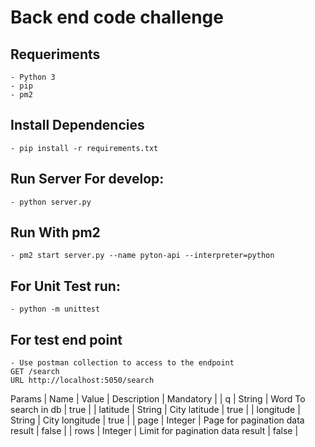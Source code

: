 # Back end code challenge

## Requeriments
    - Python 3
    - pip
    - pm2

## Install Dependencies
    - pip install -r requirements.txt

## Run Server For develop:
    - python server.py

## Run With pm2
    - pm2 start server.py --name pyton-api --interpreter=python 
## For Unit Test run:
    - python -m unittest

## For test end point
    - Use postman collection to access to the endpoint
    GET /search
    URL http://localhost:5050/search
Params
| Name          | Value         |  Description                      | Mandatory |
| q             | String        |  Word To search in db             |  true     |
| latitude      | String        |  City latitude                    |  true     |
| longitude     | String        |  City longitude                   |  true     |
| page          | Integer       |  Page for pagination data result  |  false    |
| rows          | Integer       |  Limit for pagination data result |  false    |